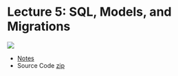 # Lecture 5: SQL, Models, and Migrations

[![](https://cdn.cs50.net/web/2020/spring/lectures/4/lecture4-360p.png)](https://video.cs50.io/YzP164YANAU?screen=VuB5TkTL3tM)

- [Notes](https://cs50.harvard.edu/web/2020/notes/4/)
- Source Code [zip](http://cdn.cs50.net/web/2020/spring/lectures/4/src4.zip)
